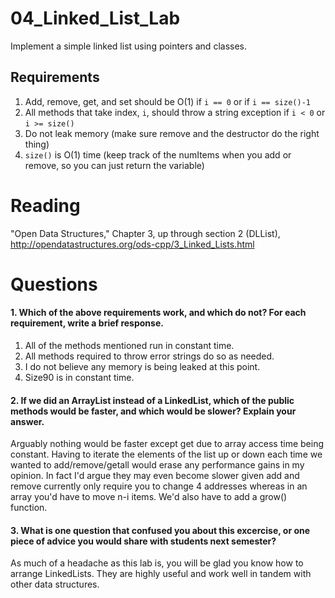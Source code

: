 04_Linked_List_Lab
==================

Implement a simple linked list using pointers and classes.

Requirements
------------

1. Add, remove, get, and set should be O(1) if `i == 0` or if `i == size()-1`
2. All methods that take index, `i`, should throw a string exception if `i < 0` or `i >= size()`
3. Do not leak memory (make sure remove and the destructor do the right thing)
4. `size()` is O(1) time (keep track of the numItems when you add or remove, so you can just return the variable)

Reading
=======
"Open Data Structures," Chapter 3, up through section 2 (DLList), http://opendatastructures.org/ods-cpp/3_Linked_Lists.html

Questions
=========

#### 1. Which of the above requirements work, and which do not? For each requirement, write a brief response.

1. All of the methods mentioned run in constant time.
2. All methods required to throw error strings do so as needed.
3. I do not believe any memory is being leaked at this point.
4. Size90 is in constant time.

#### 2. If we did an ArrayList instead of a LinkedList, which of the public methods would be faster, and which would be slower? Explain your answer.
Arguably nothing would be faster except get due to array access time being constant. Having to iterate the elements of the list up or down each time we wanted to add/remove/getall 
would erase any performance gains in my opinion. In fact I'd argue they may even become slower given add and remove currently only require you to change 4 addresses whereas in an
array you'd have to move n-i items.
We'd also have to add a grow() function.

#### 3. What is one question that confused you about this excercise, or one piece of advice you would share with students next semester?
As much of a headache as this lab is, you will be glad you know how to arrange LinkedLists. They are highly useful and work well in tandem with other data structures. 

